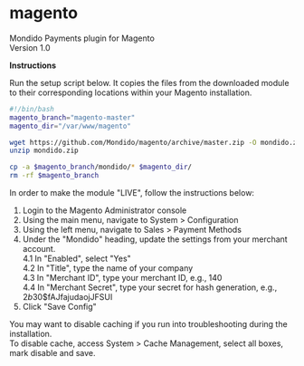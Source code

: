 magento
=======

Mondido Payments plugin for Magento  
Version 1.0  

**Instructions**

Run the setup script below. It copies the files from the downloaded module to their corresponding locations within your Magento installation.

```sh
#!/bin/bash
magento_branch="magento-master"
magento_dir="/var/www/magento"

wget https://github.com/Mondido/magento/archive/master.zip -O mondido.zip
unzip mondido.zip

cp -a $magento_branch/mondido/* $magento_dir/
rm -rf $magento_branch
```

In order to make the module "LIVE", follow the instructions below:  

1. Login to the Magento Administrator console  
2. Using the main menu, navigate to System > Configuration  
3. Using the left menu, navigate to Sales > Payment Methods  
4. Under the "Mondido" heading, update the settings from your merchant account.  
    4.1 In "Enabled", select "Yes"  
    4.2 In "Title", type the name of your company  
    4.3 In "Merchant ID", type your merchant ID, e.g., 140  
    4.4 In "Merchant Secret", type your secret for hash generation, e.g., $2b$30$fAJfajudaojJFSUI  
5. Click "Save Config"

You may want to disable caching if you run into troubleshooting during the installation.  
To disable cache, access System > Cache Management, select all boxes, mark disable and save.